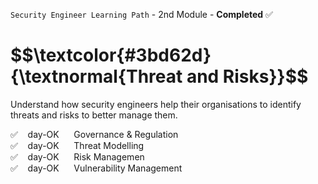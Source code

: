 <code>Security Engineer Learning Path</code> - 2nd Module - <strong>Completed</strong> ✅
<h1 align="left"> $$\textcolor{#3bd62d}{\textnormal{Threat and Risks}}$$ </h1>
<p>Understand how security engineers help their organisations to identify threats and risks to better manage them.</p>

✅  &nbsp;&nbsp;  day-OK &nbsp;&nbsp;&nbsp;&nbsp;  Governance & Regulation<br>
✅  &nbsp;&nbsp;  day-OK &nbsp;&nbsp;&nbsp;&nbsp;  Threat Modelling<br>
✅  &nbsp;&nbsp;  day-OK &nbsp;&nbsp;&nbsp;&nbsp;  Risk Managemen<br>
✅  &nbsp;&nbsp;  day-OK &nbsp;&nbsp;&nbsp;&nbsp;  Vulnerability Management<br>
